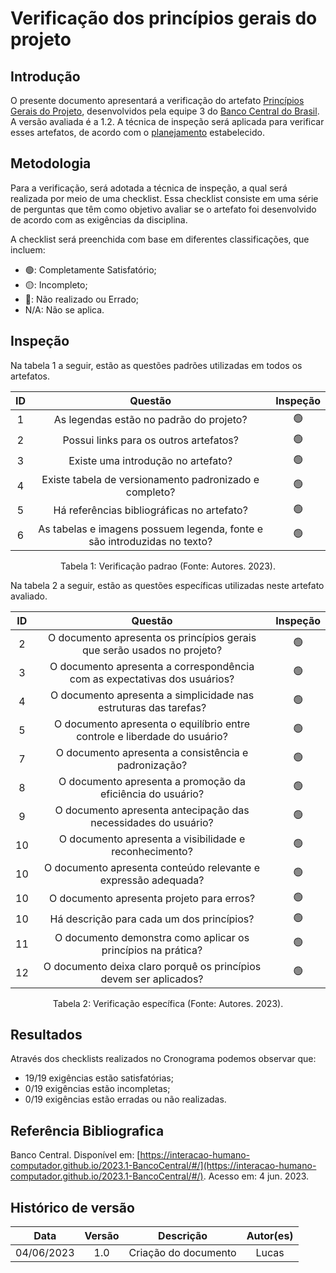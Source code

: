 # Verificação dos princípios gerais do projeto

## Introdução

O presente documento apresentará a verificação do artefato [Princípios Gerais do Projeto](https://interacao-humano-computador.github.io/2023.1-BancoCentral/#/analise_requisitos/principios_gerais), desenvolvidos pela equipe 3 do [Banco Central do Brasil](https://interacao-humano-computador.github.io/2023.1-BancoCentral/). A versão avaliada é a 1.2. A técnica de inspeção será aplicada para verificar esses artefatos, de acordo com o [planejamento](../planejamento.md) estabelecido.

## Metodologia

Para a verificação, será adotada a técnica de inspeção, a qual será realizada por meio de uma checklist. Essa checklist consiste em uma série de perguntas que têm como objetivo avaliar se o artefato foi desenvolvido de acordo com as exigências da disciplina.

A checklist será preenchida com base em diferentes classificações, que incluem:

- 🟢: Completamente Satisfatório;
- 🟡: Incompleto;
- 🔴: Não realizado ou Errado;
- N/A: Não se aplica.

## Inspeção

Na tabela 1 a seguir, estão as questões padrões utilizadas em todos os artefatos.

| ID |                                 Questão                                 | Inspeção |
| :-: | :-----------------------------------------------------------------------: | :--------: |
| 1 |                 As legendas estão no padrão do projeto?                 |     🟢     |
| 2 |                  Possui links para os outros artefatos?                  |     🟢     |
| 3 |                   Existe uma introdução no artefato?                   |     🟢     |
| 4 |          Existe tabela de versionamento padronizado e completo?          |     🟢     |
| 5 |               Há referências bibliográficas no artefato?               |     🟢     |
| 6 | As tabelas e imagens possuem legenda, fonte e são introduzidas no texto? |     🟢     |

<div style="text-align: center">
    <p> Tabela 1: Verificação padrao (Fonte: Autores. 2023).</p>
</div>

Na tabela 2 a seguir, estão as questões específicas utilizadas neste artefato avaliado.

| ID |                                  Questão                                  | Inspeção |
| :-: | :-------------------------------------------------------------------------: | :--------: |
| 2 |  O documento apresenta os princípios gerais que serão usados no projeto?  |     🟢     |
| 3 | O documento apresenta a correspondência com as expectativas dos usuários? |     🟢     |
| 4 |      O documento apresenta a simplicidade nas estruturas das tarefas?      |     🟢     |
| 5 | O documento apresenta o equilíbrio entre controle e liberdade do usuário? |     🟢     |
| 7 |           O documento apresenta a consistência e padronização?           |     🟢     |
| 8 |       O documento apresenta a promoção da eficiência do usuário?       |     🟢     |
| 9 |      O documento apresenta antecipação das necessidades do usuário?      |     🟢     |
| 10 |           O documento apresenta a visibilidade e reconhecimento?           |     🟢     |
| 10 |      O documento apresenta conteúdo relevante e expressão adequada?      |     🟢     |
| 10 |                  O documento apresenta projeto para erros?                  |     🟢     |
| 10 |                Há descrição para cada um dos princípios?                |     🟢     |
| 11 |       O documento demonstra como aplicar os princípios na prática?       |     🟢     |
| 12 |     O documento deixa claro porquê os princípios devem ser aplicados?     |     🟢     |

<div style="text-align: center">
    <p> Tabela 2: Verificação específica (Fonte: Autores. 2023).</p>
</div>


## Resultados

Através dos checklists realizados no Cronograma podemos observar que:

- 19/19 exigências estão satisfatórias;
- 0/19 exigências estão incompletas;
- 0/19 exigências estão erradas ou não realizadas.

## Referência Bibliografica

Banco Central. Disponível em: [https://interacao-humano-computador.github.io/2023.1-BancoCentral/#/](https://interacao-humano-computador.github.io/2023.1-BancoCentral/#/). Acesso em: 4 jun. 2023.‌
‌

## Histórico de versão

|    Data    | Versão |      Descrição      | Autor(es) |
| :--------: | :-----: | :--------------------: | :-------: |
| 04/06/2023 |   1.0   | Criação do documento |   Lucas   |
